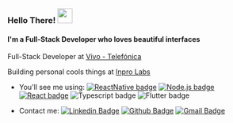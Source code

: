 ### Hello There! <img src="https://media.giphy.com/media/hvRJCLFzcasrR4ia7z/giphy.gif" width="30px">

#### I'm a Full-Stack Developer who loves beautiful interfaces

Full-Stack Developer at [Vivo - Telefónica](https://github.com/telefonica)

Building personal cools things at [Inpro Labs](https://github.com/inpro-labs)

- You'll see me using: [![ReactNative badge](https://img.shields.io/badge/-React_Native-329fe3?style=flat-square&logo=react&logoColor=white&link=https://reactnative.dev)](https://reactnative.dev)
[![Node.js badge](https://img.shields.io/badge/-Node.js-339933?style=flat-square&logo=node.js&logoColor=white&link=https://nodejs.org/en/)](https://nodejs.org/en/)
[![React badge](https://img.shields.io/badge/-ReactJS-13B5EA?style=flat-square&logo=react&logoColor=white&link=https://reactjs.org)](https://reactjs.org)
![Typescript badge](https://img.shields.io/badge/-Javascript-yellow?style=flat-square&logo=javascript&logoColor=white)
![Flutter badge](https://img.shields.io/badge/-Flutter-white?style=flat-square&logo=flutter&logoColor=blue)

- Contact me: [![Linkedin Badge](https://img.shields.io/badge/-Maxwell_Macedo-blue?style=flat-square&logo=Linkedin&logoColor=white&link=https://www.linkedin.com/in/maxwell-macedo-aa3491191/)](https://linkedin.com/in/maxwell-macedo)
[![Github Badge](https://img.shields.io/badge/-maxwellolliver-000?style=flat-square&logo=Github&logoColor=white&link=https://github.com/maxwellolliver)](https://github.com/maxwellolliver)
[![Gmail Badge](https://img.shields.io/badge/-maxwellmacedo2015@gmail.com-red?style=flat-square&logo=gmail&logoColor=white&link=mailto:maxwellmacedo2015@gmail.com)](maxwellmacedo2015@gmail.com)
